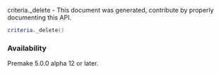 criteria._delete - This document was generated, contribute by properly documenting this API.

```lua
criteria._delete()
```

### Availability ###

Premake 5.0.0 alpha 12 or later.

